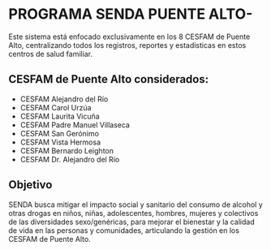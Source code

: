 # PROGRAMA SENDA PUENTE ALTO-

Este sistema está enfocado exclusivamente en los 8 CESFAM de Puente Alto, centralizando todos los registros, reportes y estadísticas en estos centros de salud familiar.

## CESFAM de Puente Alto considerados:
- CESFAM Alejandro del Río
- CESFAM Carol Urzúa
- CESFAM Laurita Vicuña
- CESFAM Padre Manuel Villaseca
- CESFAM San Gerónimo
- CESFAM Vista Hermosa
- CESFAM Bernardo Leighton
- CESFAM Dr. Alejandro del Río

## Objetivo

SENDA busca mitigar el impacto social y sanitario del consumo de alcohol y otras drogas en niños, niñas, adolescentes, hombres, mujeres y colectivos de las diversidades sexo/genéricas, para mejorar el bienestar y la calidad de vida en las personas y comunidades, articulando la gestión en los CESFAM de Puente Alto.
